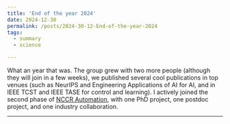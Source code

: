 ```yaml
---
title: 'End of the year 2024'
date: 2024-12-30
permalink: /posts/2024-30-12-End-of-the-year-2024
tags:
  - summary
  - science

---
```


What an year that was. The group grew with two more people (although they will join in a few weeks), we published several cool publications in top venues (such as NeurIPS and Engineering Applications of AI for AI, and in IEEE TCST and IEEE TASE for control and learning). I actively joined the second phase of [NCCR Automation](https://nccr-automation.ch), with one PhD project, one postdoc project, and one industry collaboration.

------